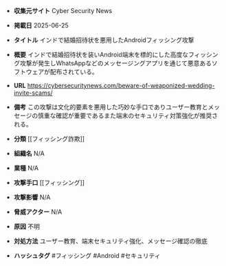 - **収集元サイト**
Cyber Security News

- **掲載日**
2025-06-25

- **タイトル**
インドで結婚招待状を悪用したAndroidフィッシング攻撃

- **概要**
インドで結婚招待状を装いAndroid端末を標的にした高度なフィッシング攻撃が発生しWhatsAppなどのメッセージングアプリを通じて悪意あるソフトウェアが配布されている。

- **URL**
https://cybersecuritynews.com/beware-of-weaponized-wedding-invite-scams/

- **備考**
この攻撃は文化的要素を悪用した巧妙な手口でありユーザー教育とメッセージの慎重な確認が重要であるまた端末のセキュリティ対策強化が推奨される。

- **分類**
[[フィッシング詐欺]]

- **組織名**
N/A

- **業種**
N/A

- **攻撃手口**
[[フィッシング]]

- **攻撃影響**
N/A

- **脅威アクター**
N/A

- **原因**
不明

- **対処方法**
ユーザー教育、端末セキュリティ強化、メッセージ確認の徹底

- **ハッシュタグ**
#フィッシング #Android #セキュリティ
